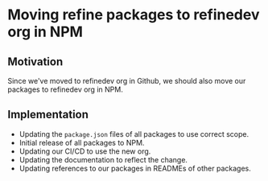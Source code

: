 # Moving refine packages to refinedev org in NPM

## Motivation

Since we've moved to refinedev org in Github, we should also move our packages to refinedev org in NPM.

## Implementation

- Updating the `package.json` files of all packages to use correct scope.
- Initial release of all packages to NPM.
- Updating our CI/CD to use the new org.
- Updating the documentation to reflect the change.
- Updating references to our packages in READMEs of other packages.